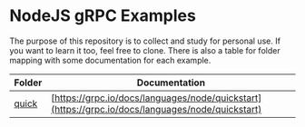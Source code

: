 # NodeJS gRPC Examples

The purpose of this repository is to collect and study for personal use. If you want to learn it too, feel free to clone. There is also a table for folder mapping with some documentation for each example.

|Folder|Documentation|
|--|--|
|[quick](quick)|[https://grpc.io/docs/languages/node/quickstart](https://grpc.io/docs/languages/node/quickstart)|
